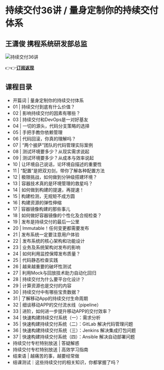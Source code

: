 持续交付36讲 / 量身定制你的持续交付体系
======================

王潇俊 **携程系统研发部总监**
-----------------

![持续交付36讲](https://www.geekgay.com/storage/geek/geek_c0c4ec748dfe798a52e72a51ed95236d.jpg)  
  
👉👉[**订阅返现**](https://time.geekbang.org/column/intro/100009701?code=3NHgV7ijbuQq8HNPQ65NERihNeyO3rlUodrd%2F6JF%2FPM%3D "持续交付36讲")  
  
课程目录
----

  
  
- 开篇词 | 量身定制你的持续交付体系
- 01 | 持续交付到底有什么价值？
- 02 | 影响持续交付的因素有哪些？
- 03 | 持续交付和DevOps是一对好基友
- 04 | 一切的源头，代码分支策略的选择
- 05 | 手把手教你依赖管理
- 06 | 代码回滚，你真的理解吗？
- 07 | “两个披萨”团队的代码管理实际案例
- 08 | 测试环境要多少？从现实需求说起
- 09 | 测试环境要多少？从成本与效率说起
- 10 | 让环境自己说话，论环境自描述的重要性
- 11 | “配置”是把双刃剑，带你了解各种配置方法
- 12 | 极限挑战，如何做到分钟级搭建环境？
- 13 | 容器技术真的是环境管理的救星吗？
- 14 | 如何做到构建的提速，再提速！
- 15 | 构建检测，无规矩不成方圆
- 16 | 构建资源的弹性伸缩
- 17 | 容器镜像构建的那些事儿
- 18 | 如何做好容器镜像的个性化及合规检查？
- 19 | 发布是持续交付的最后一公里
- 20 | Immutable！任何变更都需要发布
- 21 | 发布系统一定要注意用户体验
- 22 | 发布系统的核心架构和功能设计
- 23 | 业务及系统架构对发布的影响
- 24 | 如何利用监控保障发布质量？
- 25 | 代码静态检查实践
- 26 | 越来越重要的破坏性测试
- 27 | 利用Mock与回放技术助力自动化回归
- 28 | 持续交付为什么要平台化设计？
- 29 | 计算资源也是交付的内容
- 30 | 持续交付中有哪些宝贵数据？
- 31 | 了解移动App的持续交付生命周期
- 32 | 细谈移动APP的交付流水线（pipeline）
- 33 | 进阶，如何进一步提升移动APP的交付效率？
- 34 | 快速构建持续交付系统（一）：需求分析
- 35 | 快速构建持续交付系统（二）：GitLab 解决代码管理问题
- 36 | 快速构建持续交付系统（三）：Jenkins 解决集成打包问题
- 37 | 快速构建持续交付系统（四）：Ansible 解决自动部署问题
- 持续交付专栏特别放送 | 答疑解惑
- 持续交付专栏特别放送 | 高效学习指南
- 结束语 | 越痛苦的事，越要经常做
- 结课测试｜这些持续交付的相关知识，你都掌握了吗？